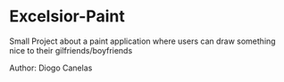 # Excelsior-Paint

Small Project about a paint application where users can draw something nice to their gilfriends/boyfriends

Author: Diogo Canelas
